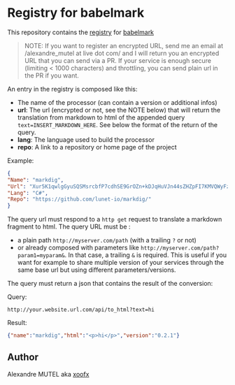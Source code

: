 # Registry for babelmark

This repository contains the [registry](https://github.com/babelmark/babelmark-registry/blob/master/registry.json) for [babelmark](https://babelmark.github.io)

> NOTE: If you want to register an encrypted URL, send me an email at /alexandre_mutel at live dot com/ and I will return you an encrypted URL that you can send via a PR.
> If your service is enough secure (limiting < 1000 characters) and throttling, you can send plain url in the PR if you want.

An entry in the registry is composed like this:

* The name of the processor (can contain a version or additional infos)
* **url**: The url (encrypted or not, see the NOTE below) that will return the translation from markdown to html of the appended query `text=INSERT_MARKDOWN_HERE`. See below the format of the return of the query.
* **lang**: The language used to build the processor
* **repo**: A link to a repository or home page of the project

Example:
```json
{
"Name": "markdig",
"Url": "Xur5K1qwlgGyuSQSMsrcbfP7cdhSE9GrOZn+kDJqHuVJn44sZHZpFI7KMVQWyFzN3GVy0hqJTx5VKnLtSGYDdu95sk71j0WXxDBJU9kamXg=",
"Lang": "C#",
"Repo": "https://github.com/lunet-io/markdig/"
}
```

The query url must respond to a `http get` request to translate a markdown fragment to html. The query URL must be :
- a plain path `http://myserver.com/path` (with a trailing `?` or not) 
- or already composed with parameters like `http://myserver.com/path?param1=myparam&`. In that case, a trailing `&` is required. This is useful if you want for example to share multiple version of your services through the same base url but using different parameters/versions.

The query must return a json that contains the result of the conversion: 

Query:
```
http://your.website.url.com/api/to_html?text=hi
```

Result:
```json
{"name":"markdig","html":"<p>hi</p>","version":"0.2.1"}
```

## Author

Alexandre MUTEL aka [xoofx](http://xoofx.com)



